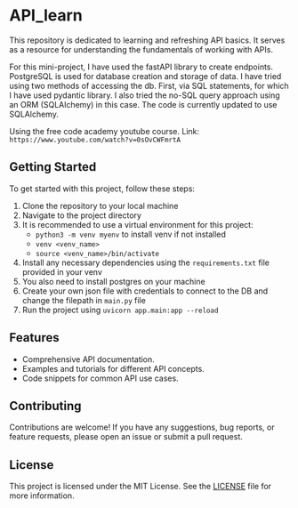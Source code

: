 # API_learn

This repository is dedicated to learning and refreshing API basics. It serves as a resource for understanding the fundamentals of working with APIs.

For this mini-project, I have used the fastAPI library to create endpoints. PostgreSQL is used for database creation and storage
of data. I have tried using two methods of accessing the db. First, via SQL statements, for which I have used pydantic library.
I also tried the no-SQL query approach using an ORM (SQLAlchemy) in this case. The code is currently updated to use SQLAlchemy.

Using the free code academy youtube course. Link: `https://www.youtube.com/watch?v=0sOvCWFmrtA`

## Getting Started

To get started with this project, follow these steps:

1. Clone the repository to your local machine
2. Navigate to the project directory
3. It is recommended to use a virtual environment for this project:
    * `python3 -m venv myenv` to install venv if not installed
    * `venv <venv_name>`
    * `source <venv_name>/bin/activate` 
4. Install any necessary dependencies using the `requirements.txt` file provided in your venv
5. You also need to install postgres on your machine
6. Create your own json file with credentials to connect to the DB and change the filepath in `main.py` file
7. Run the project using `uvicorn app.main:app --reload`

## Features

- Comprehensive API documentation.
- Examples and tutorials for different API concepts.
- Code snippets for common API use cases.

## Contributing

Contributions are welcome! If you have any suggestions, bug reports, or feature requests, please open an issue or submit a pull request.

## License

This project is licensed under the MIT License. See the [LICENSE](LICENSE) file for more information.
